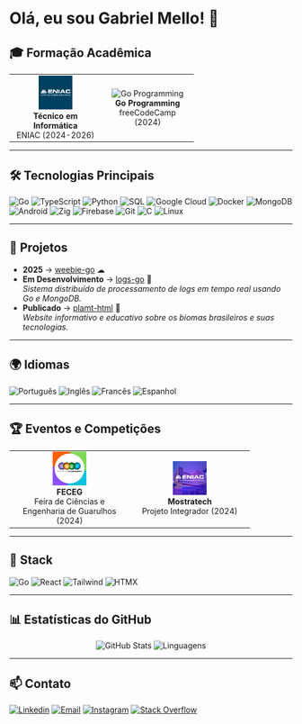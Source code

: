 # Olá, eu sou Gabriel Mello! 👋

## 🎓 Formação Acadêmica

<table>
  <tr>
    <td align="center" width="150px">
      <img src="https://raw.githubusercontent.com/codinomello/codinomello/main/assets/eniac.png" width="60" height="60" alt="ENIAC"/>
      <br>
      <b>Técnico em Informática</b>
      <br>
      ENIAC (2024-2026)
    </td>
    <td align="center" width="150px">
      <img src="https://cdn.jsdelivr.net/gh/devicons/devicon/icons/go/go-original-wordmark.svg" width="60" height="60" alt="Go Programming"/>
      <br>
      <b>Go Programming</b>
      <br>
      freeCodeCamp (2024)
    </td>
  </tr>
</table>

---

## 🛠 Tecnologias Principais

![Go](https://img.shields.io/badge/Go-00ADD8?style=flat-square&logo=go&logoColor=white)
![TypeScript](https://img.shields.io/badge/TypeScript-3178C6?style=flat-square&logo=typescript&logoColor=white)
![Python](https://img.shields.io/badge/Python-3776AB?style=flat-square&logo=python&logoColor=white)
![SQL](https://img.shields.io/badge/SQL-4479A1?style=flat-square&logo=mysql&logoColor=white)
![Google Cloud](https://img.shields.io/badge/Google_Cloud-4285F4?style=flat-square&logo=googlecloud&logoColor=white)
![Docker](https://img.shields.io/badge/Docker-2496ED?style=flat-square&logo=docker&logoColor=white)
![MongoDB](https://img.shields.io/badge/MongoDB-47A248?style=flat-square&logo=mongodb&logoColor=white)
![Android](https://img.shields.io/badge/Android-3DDC84?style=flat-square&logo=android&logoColor=white)
![Zig](https://img.shields.io/badge/Zig-D79921?style=flat-square&logo=zig&logoColor=white)
![Firebase](https://img.shields.io/badge/Firebase-db8502?style=flat-square&logo=firebase&logoColor=white)
![Git](https://img.shields.io/badge/Git-F05032?style=flat-square&logo=git&logoColor=white)
![C](https://img.shields.io/badge/C-4F4F4F?style=flat-square&logo=c%2B%2B&logoColor=white)
![Linux](https://img.shields.io/badge/Linux-282828?style=flat-square&logo=linux&logoColor=white)

---

## 🎯 Projetos

- **2025** → [weebie-go](https://github.com/codinomello/weebie-go) ☁
- **Em Desenvolvimento** → [logs-go](https://github.com/codinomello/logs-go) 📰  
  *Sistema distribuído de processamento de logs em tempo real usando Go e MongoDB.*
- **Publicado** → [plamt-html](https://github.com/codinomello/plamt-html) 🌱  
  *Website informativo e educativo sobre os biomas brasileiros e suas tecnologias.*

---

## 🌍 Idiomas

![Português](https://img.shields.io/badge/Português-Nativo-008494?style=flat-square&logo=translate&logoColor=white)
![Inglês](https://img.shields.io/badge/Inglês-Avançado-1D6F93?style=flat-square&logo=translate&logoColor=white)
![Francês](https://img.shields.io/badge/Francês-Avançado-1D6F93?style=flat-square&logo=translate&logoColor=white)
![Espanhol](https://img.shields.io/badge/Espanhol-Intermediário-3D9EBB?style=flat-square&logo=translate&logoColor=white)

---

## 🏆 Eventos e Competições

<table>
  <tr>
    <td align="center" width="200px">
      <img src="https://raw.githubusercontent.com/codinomello/codinomello/main/assets/feceg.png" width="60" height="60" alt="FECEG"/>
      <br>
      <b>FECEG</b>
      <br>
      Feira de Ciências e Engenharia de Guarulhos (2024)
    </td>
    <td align="center" width="200px">
      <img src="https://raw.githubusercontent.com/codinomello/codinomello/main/assets/mostratech.png" width="60" height="60" alt="Mostratech"/>
      <br>
      <b>Mostratech</b>
      <br>
      Projeto Integrador (2024)
    </td>
  </tr>
</table>

---

## 🚀 Stack

![Go](https://img.shields.io/badge/Go-00ADD8?style=flat-square&logo=go&logoColor=white)
![React](https://img.shields.io/badge/React-61DAFB?style=flat-square&logo=react&logoColor=black)
![Tailwind](https://img.shields.io/badge/Tailwind-06B6D4?style=flat-square&logo=tailwindcss&logoColor=white)
![HTMX](https://img.shields.io/badge/HTMX-00A3E0?style=flat-square&logo=htmx&logoColor=white)

---

## 📊 Estatísticas do GitHub

<div align="center">
  <img height="165em" src="https://github-readme-stats.vercel.app/api?username=codinomello&show_icons=true&count_private=true&include_all_commits=true&theme=transparent" alt="GitHub Stats"/>
  <img height="165em" src="https://github-readme-stats.vercel.app/api/top-langs/?username=codinomello&layout=compact&langs_count=6&hide=html,css&theme=transparent" alt="Linguagens"/>
</div>

---

## 📫 Contato

[![Linkedin](https://img.shields.io/badge/Linkedin-0A66C2?style=flat-square&logo=linkedin&logoColor=white)](https://linkedin.com/in/gabriel-h-mello)
[![Email](https://img.shields.io/badge/Email-EA4335?style=flat-square&logo=gmail&logoColor=white)](mailto:gabrielmellocode@gmail.com)
[![Instagram](https://img.shields.io/badge/Instagram-E4405F?style=flat-square&logo=instagram&logoColor=white)](https://instagram.com/codinomello)
[![Stack Overflow](https://img.shields.io/badge/Stack_Overflow-F58025?style=flat-square&logo=stackoverflow&logoColor=white)](https://stackoverflow.com/users/23629787)
